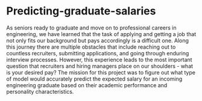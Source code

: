 # Predicting-graduate-salaries
As seniors ready to graduate and move on to professional careers in engineering, we have learned that the task of applying and getting a job that not only fits our background but pays accordingly is a difficult one. Along this journey there are multiple obstacles that include reaching out to countless recruiters, submitting applications, and going through enduring interview processes. However, this experience leads to the most important question that recruiters and hiring managers place on our shoulders - what is your desired pay? The mission for this project was to figure out what type of model would accurately predict the expected salary for an incoming engineering graduate based on their academic performance and personality characteristics.
